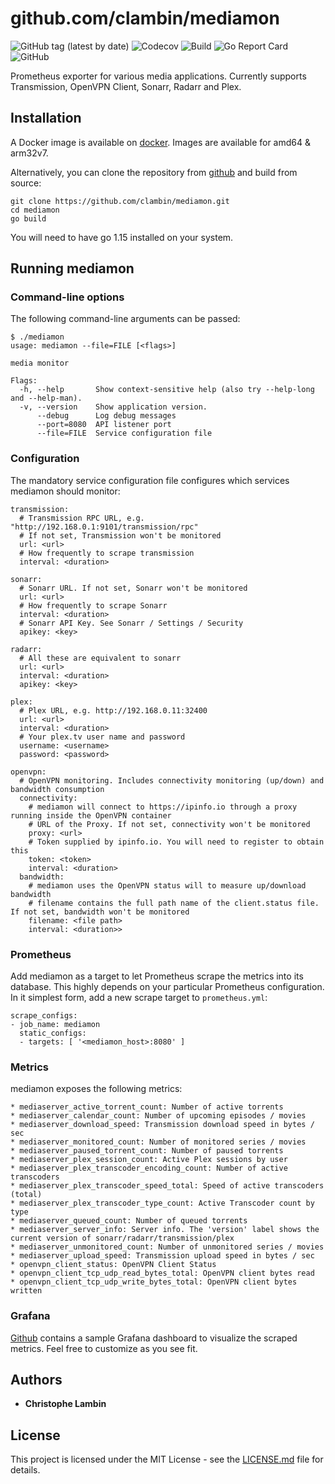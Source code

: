 # github.com/clambin/mediamon
![GitHub tag (latest by date)](https://img.shields.io/github/v/tag/clambin/mediamon?color=green&label=Release&style=plastic)
![Codecov](https://img.shields.io/codecov/c/gh/clambin/mediamon?style=plastic)
![Build](https://github.com/clambin/mediamon/workflows/Build/badge.svg)
![Go Report Card](https://goreportcard.com/badge/github.com/clambin/mediamon)
![GitHub](https://img.shields.io/github/license/clambin/mediamon?style=plastic)

Prometheus exporter for various media applications.  Currently supports Transmission, OpenVPN Client, Sonarr, Radarr and Plex.

## Installation

A Docker image is available on [docker](https://hub.docker.com/r/clambin/github.com/clambin/mediamon).  Images are available for amd64 & arm32v7.

Alternatively, you can clone the repository from [github](https://github.com/clambin/mediamon) and build from source:

```
git clone https://github.com/clambin/mediamon.git
cd mediamon
go build
```

You will need to have go 1.15 installed on your system.

## Running mediamon
### Command-line options

The following command-line arguments can be passed:

```
$ ./mediamon
usage: mediamon --file=FILE [<flags>]

media monitor

Flags:
  -h, --help       Show context-sensitive help (also try --help-long and --help-man).
  -v, --version    Show application version.
      --debug      Log debug messages
      --port=8080  API listener port
      --file=FILE  Service configuration file
```

### Configuration

The mandatory service configuration file configures which services mediamon should monitor:

```
transmission:
  # Transmission RPC URL, e.g. "http://192.168.0.1:9101/transmission/rpc"
  # If not set, Transmission won't be monitored
  url: <url>
  # How frequently to scrape transmission
  interval: <duration>

sonarr:
  # Sonarr URL. If not set, Sonarr won't be monitored
  url: <url>
  # How frequently to scrape Sonarr
  interval: <duration>
  # Sonarr API Key. See Sonarr / Settings / Security
  apikey: <key>

radarr:
  # All these are equivalent to sonarr
  url: <url>
  interval: <duration>
  apikey: <key>

plex:
  # Plex URL, e.g. http://192.168.0.11:32400 
  url: <url> 
  interval: <duration>
  # Your plex.tv user name and password
  username: <username>
  password: <password>

openvpn:
  # OpenVPN monitoring. Includes connectivity monitoring (up/down) and bandwidth consumption
  connectivity:
    # mediamon will connect to https://ipinfo.io through a proxy running inside the OpenVPN container
    # URL of the Proxy. If not set, connectivity won't be monitored
    proxy: <url>
    # Token supplied by ipinfo.io. You will need to register to obtain this
    token: <token>
    interval: <duration>
  bandwidth:
    # mediamon uses the OpenVPN status will to measure up/download bandwidth
    # filename contains the full path name of the client.status file. If not set, bandwidth won't be monitored
    filename: <file path>
    interval: <duration>>
```

### Prometheus

Add mediamon as a target to let Prometheus scrape the metrics into its database.
This highly depends on your particular Prometheus configuration. In it simplest form, add a new scrape target to `prometheus.yml`:

```
scrape_configs:
- job_name: mediamon
  static_configs:
  - targets: [ '<mediamon_host>:8080' ]
```


### Metrics

mediamon exposes the following metrics:

```
* mediaserver_active_torrent_count: Number of active torrents
* mediaserver_calendar_count: Number of upcoming episodes / movies
* mediaserver_download_speed: Transmission download speed in bytes / sec
* mediaserver_monitored_count: Number of monitored series / movies
* mediaserver_paused_torrent_count: Number of paused torrents
* mediaserver_plex_session_count: Active Plex sessions by user
* mediaserver_plex_transcoder_encoding_count: Number of active transcoders
* mediaserver_plex_transcoder_speed_total: Speed of active transcoders (total)
* mediaserver_plex_transcoder_type_count: Active Transcoder count by type
* mediaserver_queued_count: Number of queued torrents
* mediaserver_server_info: Server info. The 'version' label shows the current version of sonarr/radarr/transmission/plex
* mediaserver_unmonitored_count: Number of unmonitored series / movies
* mediaserver_upload_speed: Transmission upload speed in bytes / sec
* openvpn_client_status: OpenVPN Client Status
* openvpn_client_tcp_udp_read_bytes_total: OpenVPN client bytes read
* openvpn_client_tcp_udp_write_bytes_total: OpenVPN client bytes written
```

### Grafana

[Github](https://github.com/clambin/mediamon/tree/master/assets/grafana/dashboards) contains a sample Grafana dashboard to visualize the scraped metrics.
Feel free to customize as you see fit.

## Authors

* **Christophe Lambin**

## License

This project is licensed under the MIT License - see the [LICENSE.md](LICENSE.md) file for details.